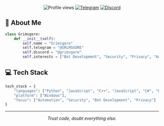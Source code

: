 <div align="center">
    
![Profile views](https://komarev.com/ghpvc/?username=grims-gore&style=flat-square&color=blueviolet)
[![Telegram](https://img.shields.io/badge/Telegram-7289DA?style=flat-square&logo=telegram)](https://t.me/GRLMSGORE)
[![Discord](https://img.shields.io/badge/Discord-5865F2?style=flat-square&logo=discord)](https://discord.com/users/184775526488080384)

</div>

## 🦴 About Me
```python
class Grimsgore:
    def __init__(self):
        self.name = "Grimsgore"
        self.telegram = "@GRLMSGORE"
        self.discord = "@grimsgore"
        self.interests = ["Bot Development", "Security", "Privacy", "Automation"]
```

## 💻 Tech Stack
```python
tech_stack = {
    "languages": ["Python", "JavaScript", "C++", "JavaScript", "C#", "HTML", "CSS"],
    "platform": ["Windows"],
    "focus": ["Automation", "Security", "Bot Development", "Privacy"]
}
```
---
<div align="center">
  <i>Trust code, doubt everything else.</i>
</div>
